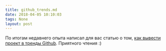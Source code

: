```yaml
---
title: github_trends.md
date: 2018-04-05 10:10:03
tags: None
layout: post
---
```


По итогам недавнего опыта написал для вас статью о том, [как вывести проект в тренды Github](https://github.com/orsinium/notes/blob/master/ru/notes/github_trends.md). Приятного чтения :)
